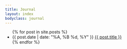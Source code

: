 ```yaml
---
title: Journal
layout: index
bodyclass: journal
---
```


<ul class="archive">
{% for post in site.posts %}
  <li>
      <time>{{ post.date | date: "%A, %B %d, %Y" }}</time>
      <a href="{{ post.url }}">{{ post.title }}</a>
  </li>
{% endfor %}
</ul>
